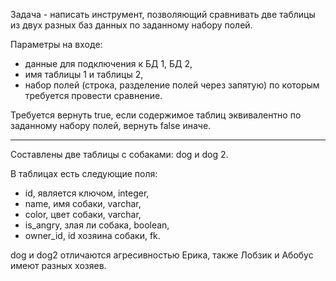 Задача - написать инструмент, позволяющий сравнивать две таблицы из двух разных баз данных по заданному набору полей.

Параметры на входе:
- данные для подключения к БД 1, БД 2, 
- имя таблицы 1 и таблицы 2, 
- набор полей (строка, разделение полей через запятую) по которым требуется провести сравнение. 

Требуется вернуть true, если содержимое таблиц эквивалентно по заданному набору полей, вернуть false иначе.

****

Составлены две таблицы с собаками: dog и dog 2.

В таблицах есть следующие поля:

- id, является ключом, integer,
- name, имя собаки, varchar,
- color, цвет собаки, varchar,
- is_angry, злая ли собака, boolean,
- owner_id, id хозяина собаки, fk.

dog и dog2 отличаются агресивностью Ерика, также Лобзик и Абобус имеют разных хозяев. 
